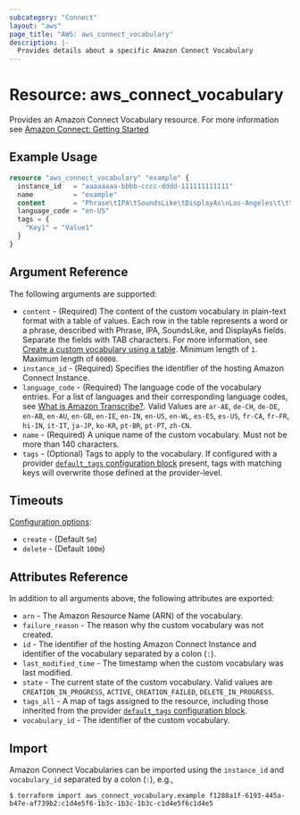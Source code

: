 ```yaml
---
subcategory: "Connect"
layout: "aws"
page_title: "AWS: aws_connect_vocabulary"
description: |-
  Provides details about a specific Amazon Connect Vocabulary
---
```


# Resource: aws_connect_vocabulary

Provides an Amazon Connect Vocabulary resource. For more information see
[Amazon Connect: Getting Started](https://docs.aws.amazon.com/connect/latest/adminguide/amazon-connect-get-started.html)

## Example Usage

```terraform
resource "aws_connect_vocabulary" "example" {
  instance_id   = "aaaaaaaa-bbbb-cccc-dddd-111111111111"
  name          = "example"
  content       = "Phrase\tIPA\tSoundsLike\tDisplayAs\nLos-Angeles\t\t\tLos Angeles\nF.B.I.\tɛ f b i aɪ\t\tFBI\nEtienne\t\teh-tee-en\t"
  language_code = "en-US"
  tags = {
    "Key1" = "Value1"
  }
}
```

## Argument Reference

The following arguments are supported:

* `content` - (Required) The content of the custom vocabulary in plain-text format with a table of values. Each row in the table represents a word or a phrase, described with Phrase, IPA, SoundsLike, and DisplayAs fields. Separate the fields with TAB characters. For more information, see [Create a custom vocabulary using a table](https://docs.aws.amazon.com/transcribe/latest/dg/custom-vocabulary.html#create-vocabulary-table). Minimum length of `1`. Maximum length of `60000`.
* `instance_id` - (Required) Specifies the identifier of the hosting Amazon Connect Instance.
* `language_code` - (Required) The language code of the vocabulary entries. For a list of languages and their corresponding language codes, see [What is Amazon Transcribe?](https://docs.aws.amazon.com/transcribe/latest/dg/transcribe-whatis.html). Valid Values are `ar-AE`, `de-CH`, `de-DE`, `en-AB`, `en-AU`, `en-GB`, `en-IE`, `en-IN`, `en-US`, `en-WL`, `es-ES`, `es-US`, `fr-CA`, `fr-FR`, `hi-IN`, `it-IT`, `ja-JP`, `ko-KR`, `pt-BR`, `pt-PT`, `zh-CN`.
* `name` - (Required) A unique name of the custom vocabulary. Must not be more than 140 characters.
* `tags` - (Optional) Tags to apply to the vocabulary. If configured with a provider
[`default_tags` configuration block](https://registry.terraform.io/providers/hashicorp/aws/latest/docs#default_tags-configuration-block) present, tags with matching keys will overwrite those defined at the provider-level.

## Timeouts

[Configuration options](https://www.terraform.io/docs/configuration/blocks/resources/syntax.html#operation-timeouts):

* `create` - (Default `5m`)
* `delete` - (Default `100m`)

## Attributes Reference

In addition to all arguments above, the following attributes are exported:

* `arn` - The Amazon Resource Name (ARN) of the vocabulary.
* `failure_reason` - The reason why the custom vocabulary was not created.
* `id` - The identifier of the hosting Amazon Connect Instance and identifier of the vocabulary
separated by a colon (`:`).
* `last_modified_time` - The timestamp when the custom vocabulary was last modified.
* `state` - The current state of the custom vocabulary. Valid values are `CREATION_IN_PROGRESS`, `ACTIVE`, `CREATION_FAILED`, `DELETE_IN_PROGRESS`.
* `tags_all` - A map of tags assigned to the resource, including those inherited from the provider [`default_tags` configuration block](https://registry.terraform.io/providers/hashicorp/aws/latest/docs#default_tags-configuration-block).
* `vocabulary_id` - The identifier of the custom vocabulary.

## Import

Amazon Connect Vocabularies can be imported using the `instance_id` and `vocabulary_id` separated by a colon (`:`), e.g.,

```
$ terraform import aws_connect_vocabulary.example f1288a1f-6193-445a-b47e-af739b2:c1d4e5f6-1b3c-1b3c-1b3c-c1d4e5f6c1d4e5
```
